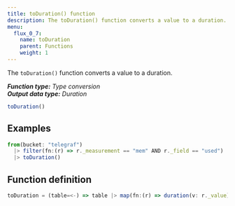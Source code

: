 ```yaml
---
title: toDuration() function
description: The toDuration() function converts a value to a duration.
menu:
  flux_0_7:
    name: toDuration
    parent: Functions
    weight: 1
---
```


The `toDuration()` function converts a value to a duration.

_**Function type:** Type conversion_  
_**Output data type:** Duration_

```js
toDuration()
```

## Examples
```js
from(bucket: "telegraf")
  |> filter(fn:(r) => r._measurement == "mem" AND r._field == "used")
  |> toDuration()
```

## Function definition
```js
toDuration = (table=<-) => table |> map(fn:(r) => duration(v: r._value))
```
